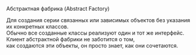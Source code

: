 
Абстрактная фабрика (Abstract Factory)  
  
Для создания серии связанных или зависимых объектов без указания их конкретных классов.  
Обычно все созданные классы реализуют один и тот же интерфейс. Клиент абстрактной фабрики не заботится о том,  
как создаются эти объекты, он просто знает, как они сочетаются.  


